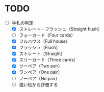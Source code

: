 # TODO

- [ ] 手札の判定
    - [x] ストレート・フラッシュ（Straight flush）
    - [ ] フォーカード（Four cards）
    - [x] フルハウス（Full house）
    - [x] フラッシュ（Flush）
    - [x] ストレート（Straight）
    - [x] スリーカード（Three cards）
    - [x] ツーペア（Two pair）
    - [x] ワンペア（One pair）
    - [ ] ノーペア（No pair）
    - [ ] 強い役から評価する
